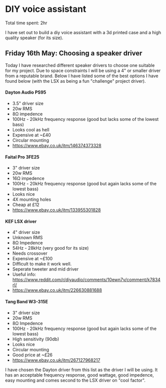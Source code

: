 # DIY voice assistant

Total time spent: 2hr

I have set out to build a diy voice assistant with a 3d printed case and a high quality speaker (for its size).

## Friday 16th May: Choosing a speaker driver

Today I have researched different speaker drivers to choose one suitable for my project. Due to space constraints I will be using a 4" or smaller driver from a reputable brand. Below I have listed some of the best options I have found below (with the LSX as being a fun "challenge" project driver).

#### Dayton Audio PS95 

- 3.5" driver size
- 20w RMS
- 8Ω impedence
- 100Hz - 20kHz frequency response (good but lacks some of the lowest bass)
- Looks cool as hell
- Expensive at ~£40
- Circular mounting
- https://www.ebay.co.uk/itm/146374373328

#### Faital Pro 3FE25

- 3" driver size
- 20w RMS
- 16Ω impedence
- 100Hz - 20kHz frequency response (good but again lacks some of the lowest bass)
- Looks nice
- 4X mounting holes
- Cheap at £12
- https://www.ebay.co.uk/itm/133955301828

#### KEF LSX driver

- 4" driver size
- Unknown RMS
- 8Ω Impedence
- 54Hz - 28kHz (very good for its size)
- Needs crossover
- Expensive at ~£100
- Difficult to make it work well.
- Seperate tweeter and mid driver
- Useful info: https://www.reddit.com/r/diyaudio/comments/10ewn7v/comment/k7834rl/
- https://www.ebay.co.uk/itm/226630881688

#### Tang Band W3-315E

- 3" driver size
- 20w RMS
- 8Ω Impedence
- 100Hz - 20kHz frequency response (good but again lacks some of the lowest bass)
- High sensitivity (90db)
- Looks nice 
- Circular mounting
- Good price at ~£26
- https://www.ebay.co.uk/itm/267127968217

I have chosen the Dayton driver from this list as the driver I will be using. It has an acceptable frequency response, good wattage, good impedence, easy mounting and comes second to the LSX driver on "cool factor".




